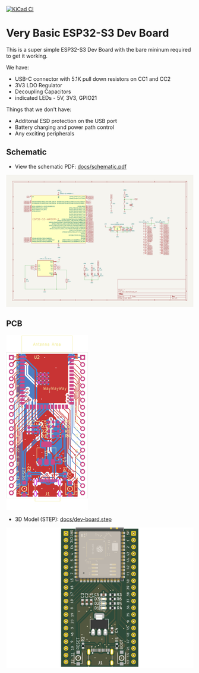 [![KiCad CI](https://github.com/atomic14/basic-esp32s3-dev-board/actions/workflows/kicad_action.yml/badge.svg)](https://github.com/atomic14/basic-esp32s3-dev-board/actions/workflows/kicad_action.yml)

# Very Basic ESP32-S3 Dev Board

This is a super simple ESP32-S3 Dev Board with the bare mininum required to get it working.

We have:

- USB-C connector with 5.1K pull down resistors on CC1 and CC2
- 3V3 LDO Regulator
- Decoupling Capacitors
- indicated LEDs - 5V, 3V3, GPIO21

Things that we don't have:

- Additonal ESD protection on the USB port
- Battery charging and power path control
- Any exciting peripherals

## Schematic

- View the schematic PDF: [docs/schematic.pdf](docs/schematic.pdf)

![Schematic](docs/schematic.svg/dev-board.svg)

## PCB

![PCB Render](docs/pcb.svg)

- 3D Model (STEP): [docs/dev-board.step](docs/dev-board.step)

![3D Model](docs/pcb-3d.png)
